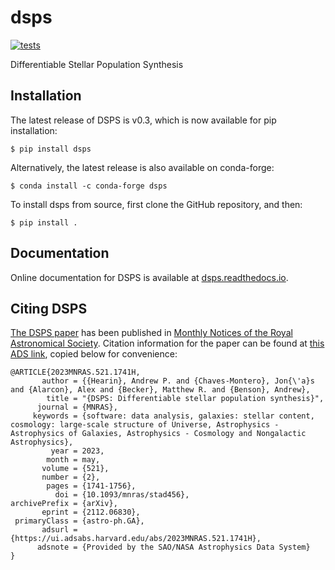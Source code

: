# dsps
[![tests](https://github.com/ArgonneCPAC/dsps/actions/workflows/tests.yml/badge.svg)](https://github.com/ArgonneCPAC/dsps/actions/workflows/tests.yml)

Differentiable Stellar Population Synthesis

## Installation

The latest release of DSPS is v0.3, which is now available for pip installation:
```
$ pip install dsps
```

Alternatively, the latest release is also available on conda-forge:
```
$ conda install -c conda-forge dsps
```

To install dsps from source, first clone the GitHub repository, and then:
```
$ pip install .
```

## Documentation

Online documentation for DSPS is available at [dsps.readthedocs.io](https://dsps.readthedocs.io/en/latest/).


## Citing DSPS
[The DSPS paper](https://arxiv.org/abs/2112.06830) has been published in [Monthly Notices of the Royal Astronomical Society](https://academic.oup.com/mnras/advance-article-abstract/doi/10.1093/mnras/stad456/7034352?utm_source=advanceaccess&utm_campaign=mnras&utm_medium=email). Citation information for the paper can be found at [this ADS link](https://ui.adsabs.harvard.edu/abs/2023MNRAS.521.1741H/abstract), copied below for convenience:

```
@ARTICLE{2023MNRAS.521.1741H,
       author = {{Hearin}, Andrew P. and {Chaves-Montero}, Jon{\'a}s and {Alarcon}, Alex and {Becker}, Matthew R. and {Benson}, Andrew},
        title = "{DSPS: Differentiable stellar population synthesis}",
      journal = {MNRAS},
     keywords = {software: data analysis, galaxies: stellar content, cosmology: large-scale structure of Universe, Astrophysics - Astrophysics of Galaxies, Astrophysics - Cosmology and Nongalactic Astrophysics},
         year = 2023,
        month = may,
       volume = {521},
       number = {2},
        pages = {1741-1756},
          doi = {10.1093/mnras/stad456},
archivePrefix = {arXiv},
       eprint = {2112.06830},
 primaryClass = {astro-ph.GA},
       adsurl = {https://ui.adsabs.harvard.edu/abs/2023MNRAS.521.1741H},
      adsnote = {Provided by the SAO/NASA Astrophysics Data System}
}
```

